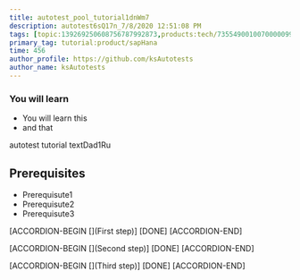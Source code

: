 ```yaml
---
title: autotest_pool_tutorial1dnWm7
description: autotest6sQ17n_7/8/2020 12:51:08 PM
tags: [topic:139269250608756787992873,products:tech/73554900100700000996,tutorial:experience/advanced]
primary_tag: tutorial:product/sapHana
time: 456
author_profile: https://github.com/ksAutotests
author_name: ksAutotests
---
```

### You will learn
- You will learn this
- and that

autotest tutorial textDad1Ru

## Prerequisites
- Prerequisute1
- Prerequisute2
- Prerequisute3

[ACCORDION-BEGIN [](First step)]
[DONE]
[ACCORDION-END]

[ACCORDION-BEGIN [](Second step)]
[DONE]
[ACCORDION-END]

[ACCORDION-BEGIN [](Third step)]
[DONE]
[ACCORDION-END]

